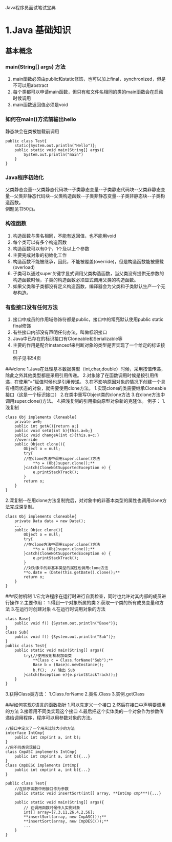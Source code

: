 Java程序员面试笔试宝典
# 1.Java 基础知识

## 基本概念

### main(String[] args) 方法
1. main函数必须由public和static修饰，也可以加上final，synchronized，但是不可以用abstract
2. 每个类都可以申请main函数，但只有和文件名相同的类的main函数会在启动时候调用
3. main函数返回值必须是void

### 如何在main()方法前输出hello
静态块会在类被加载前调用
```
public class Test{
	static{System.out.println("Hello")};
	public static void main(String[] args){
		System.out.println("main")
	}
}
```

### Java程序初始化
父类静态变量--父类静态代码块--子类静态变量--子类静态代码块--父类非静态变量--父类非静态代码块--父类构造函数--子类非静态变量--子类非静态块--子类构造函数。  
例题见书50页。

### 构造函数
1. 构造函数与类名相同，不能有返回值，也不能用void
2. 每个类可以有多个构造函数
3. 构造函数可以有0个，1个及以上个参数
4. 主要完成对象的初始化工作
5. 构造函数不能被继承，因此，不能被覆盖(override)，但是构造函数能被重载(overload)
6. 子类可以通过super关键字显式调用父类构造函数，当父类没有提供无参数的构造函数时候，子类的构造函数必须显式调用父类的构造函数。
7. 如果父类和子类都没有定义构造函数，编译器会为父类和子类默认生产一个无参构造。

### 有些接口没有任何方法
1. 接口中成员的作用域修饰符都是public，接口中的常亮默认使用public static final修饰
2. 有些接口内部没有声明任何办法，叫做标识接口
3. Java中已存在的标识接口有Cloneable和Serializable等
4. 主要的作用是配合instanceof来判断对象的类型是否实现了一个给定的标识接口  
例子见书54页

###clone
1.Java在处理基本数据类型（int,char,double）时候，采用按值传递，除此之外其他类型都是采用引用传递。
2.对象除了在函数调用时候是按引用传递，在使用“=”赋值时候也是引用传递。
3.在不影响原因对象的情况下创建一个具有相同状态的对象，就需要使用clone方法。
   1.实现clone的类需要继承Cloneable接口（这是一个标识接口）
   2.在类中重写Object类的clone方法
   3.在clone方法中调用super.clone()方法。
   4.把浅复制的引用指向原型对象新的克隆体。
例子：
1.浅复制
```
class Obj implements Cloneable{
	private a=0;
	public int getA(){return a;}
	public void setA(int b){this.a=b;}
	public void changeA(int c){this.a=c;}
	//override
	public Object clone(){
		Object o = null;
		try{
		//在clone方法中调用super.clone()方法
			**o = (Obj)super.clone();**
		}catch(CloneNotSupportedException e) {
			e.printStackTrack();
		}
		return o;
	}
}
```
2.深复制--在用clone方法复制完后，对对象中的非基本类型的属性也调用clone方法完成深复制。
```
class Obj implements Cloneable{
	private Data data = new Date();
	...
	public Objec clone(){
		Object o = null;
		try{
		//在clone方法中调用super.clone()方法
			**o = (Obj)super.clone();**
		}catch(CloneNotSupportedException e) {
			e.printStackTrack();
		}
		//对对象中的非基本类型的属性也调用clone方法
		**o.date = (Date)this.getDate().clone();**
		return o;
	}
}
```

###反射机制
1.它允许程序在运行时进行自我检查，同时也允许对其内部的成员进行操作
2.主要作用：
   1.得到一个对象所属的类
   2.获取一个类的所有成员变量和方法
   3.在运行时创建对象
   4.在运行时调用对象的方法
```
class Base{
	public void f() {System.out.println("Base")};
}
class Sub{
	public void f() {System.out.println("Sub")};
}
public class Test{
	public static void main(String[] args){
		try{//使用反射机制加载类
			**Class c = Class.forName("Sub");**
			Base b = (Base)c.newInstance();
			b.f();	// 输出 Sub
		}catch(Exception e){e.printStackTrack();}
	}
}
```
3.获得Class类方法：
   1.Class.forName
   2.类名.Class
   3.实例.getClass

###如何实现C语言的函数指针
1.可以先定义一个接口
2.然后在接口中声明要调用的方法
3.接着用不同类实现这个接口
4.最后把这个实体类的一个对象作为参数传递给调用程序，程序可以用参数对象的方法。
```
//接口中定义了一个用来比较大小的方法
interface IntCmp{
	public int cmp(int a, int b);
}
//用不同类实现接口
class CmpASC implements IntCmp{
	public int cmp(int a, int b){...}
}
class CmpDESC implements IntCmp{
	public int cmp(int a, int b){...}
}

public class Test{
	//在排序函数中用接口作为参数
	public static void insertSort(int[] array, **IntCmp cmp***){...}
	
	public static void main(String[] args){
		// 在调用函数时候传入实例对象
		int[] array=[7,3,11,26,4,2,56];
		**insertSort(array, new CmpASC());**
		**insertSort(array, new CmpDESC());**
		...
	}
}
```




